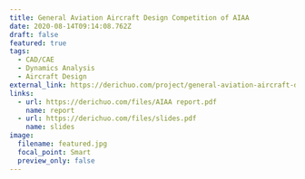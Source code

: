 ```yaml
---
title: General Aviation Aircraft Design Competition of AIAA
date: 2020-08-14T09:14:08.762Z
draft: false
featured: true
tags:
  - CAD/CAE
  - Dynamics Analysis
  - Aircraft Design
external_link: https://derichuo.com/project/general-aviation-aircraft-design-competition-of-aiaa
links:
  - url: https://derichuo.com/files/AIAA report.pdf
    name: report
  - url: https://derichuo.com/files/slides.pdf
    name: slides
image:
  filename: featured.jpg
  focal_point: Smart
  preview_only: false
---
```

